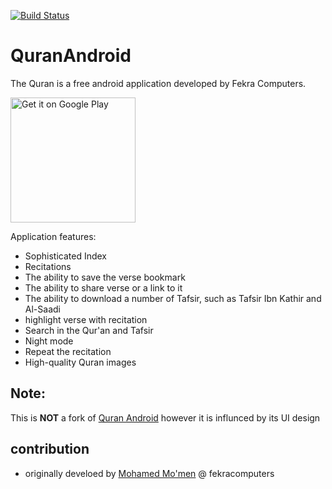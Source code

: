 [![Build Status](https://travis-ci.org/fekracomputers/QuranAndroid.svg?branch=master)](https://travis-ci.org/fekracomputers/QuranAndroid)

# QuranAndroid 

The Quran is a free android application developed by Fekra Computers.

<a href='https://play.google.com/store/apps/details?id=com.fekracomputers.quran&hl=en&utm_source=github&pcampaignid=MKT-Other-global-all-co-prtnr-py-PartBadge-Mar2515-1'>
<img alt='Get it on Google Play' width="200px" src='https://play.google.com/intl/en_us/badges/images/generic/en_badge_web_generic.png'/>
</a>


Application features:
- Sophisticated Index
- Recitations
- The ability to save the verse bookmark
- The ability to share verse or a link to it
- The ability to download a number of Tafsir, such as Tafsir Ibn Kathir and Al-Saadi
- highlight verse with recitation
- Search in the Qur'an and Tafsir
- Night mode
- Repeat the recitation 
- High-quality Quran images 

## Note:
This is **NOT** a fork of [Quran Android](https://github.com/quran/quran_android) however it is influnced by its UI design

## contribution
- originally develoed by [Mohamed Mo'men](https://github.com/mmoamenn) @ fekracomputers
